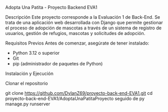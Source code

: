 Adopta Una Patita - Proyecto Backend EVA1

Descripción
Este proyecto corresponde a la Evaluación 1 de Back-End. 
Se trata de una aplicación web desarrollada con Django que permite gestionar el proceso de adopción de mascotas a través de un sistema de registro de usuarios, gestión de refugios, mascotas y solicitudes de adopción.


Requisitos Previos
Antes de comenzar, asegúrate de tener instalado:
- Python 3.12 o superior  
- Git  
- pip (administrador de paquetes de Python)  


Instalación y Ejecución

Clonar el repositorio

git clone https://github.com/DylanZ69/proyecto-back-end-EVA1.git
cd proyecto-back-end-EVA1/AdoptaUnaPatitaProyecto
seguido de py manage.py runserver

